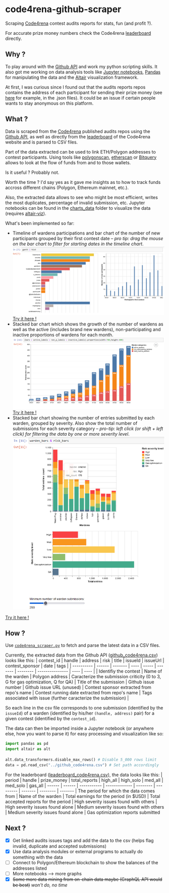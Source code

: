 # code4rena-github-scraper
Scraping [Code4rena](https://www.code4rena.com) contest audits reports for stats, fun (and profit ?).

For accurate prize money numbers check the Code4rena [leaderboard](https://code4rena.com/leaderboard) directly.

## Why ?

To play around with the [Github API](https://docs.github.com/en/rest) and work my python scripting skills. It also got me working on data analysis tools like [Jupyter notebooks](https://jupyter.org/), [Pandas](https://pandas.pydata.org/docs/index.html) for manipulating the data and the [Altair](https://altair-viz.github.io/index.html) visualization framework.

At first, I was curious since I found out that the audits reports repos contains the address of each participant for sending their prize money (see [here](https://github.com/code-423n4/2021-05-nftx-findings/tree/main/data) for example, in the .json files). It could be an issue if certain people wants to stay anonymous on this platform.

## What ?

Data is scraped from the [Code4rena](https://www.code4rena.com) published audits repos using the [Github API](https://docs.github.com/en/rest), as well as directly from the [leaderboard](https://code4rena.com/leaderboard) of the Code4rena website and is parsed to CSV files.

Part of the data extracted can be used to link ETH/Polygon addresses to contest participants. Using tools like [polygonscan](https://polygonscan.com), [etherscan](https://etherscan.io) or [Bitquery](https://explorer.bitquery.io/) allows to look at the flow of funds from and to those wallets.

Is it useful ? Probably not.

Worth the time ? I'd say yes as it gave me insights as to how to track funds accross different chains (Polygon, Ethereum mainnet, etc.).

Also, the extracted data allows to see who might be most efficient, writes the most duplicates, percentage of invalid submission, etc. Jupyter notebooks can be found in the [charts_data](charts_data/) folder to visualize the data (requires [altair-viz](https://altair-viz.github.io/getting_started/installation.html)).

What's been implemented so far:

- Timeline of wardens participations and bar chart of the number of new participants grouped by their first contest date – *pro tip: drag the mouse on the bar chart to filter for starting dates in the timeline chart*.
![Participant's longevity](charts_data/preview_participants_longevity.png)
[Try it here !](https://nbviewer.org/github/Krow10/code4rena-github-scraper/blob/master/charts_data/participants_longevity.ipynb)
- Stacked bar chart which shows the growth of the number of wardens as well as the active (includes brand new wardens), non-participating and inactive proportions of wardens for each month.
![Participant growth](charts_data/preview_participants_growth.png)
[Try it here !](https://nbviewer.org/github/Krow10/code4rena-github-scraper/blob/master/charts_data/participants_growth.ipynb)
- Stacked bar chart showing the number of entries submitted by each warden, grouped by severity. Also show the total number of submissions for each severity category – *pro-tip: left click (or shift + left click) for filtering the data by one or more severity level*.
![Participant entries by severity](charts_data/preview_participants_by_report_severity.png)

[Try it here !](https://nbviewer.org/github/Krow10/code4rena-github-scraper/blob/master/charts_data/participants_by_report_severity.ipynb)

## How ?

Use [`code4rena_scraper.py`](code4rena_scraper.py) to fetch and parse the latest data in a CSV files.

Currently, the extracted data from the Github API ([github_code4rena.csv](github_code4rena.csv)) looks like this:
| contest_id | handle | address | risk | title | issueId | issueUrl | contest_sponsor | date | tags |
| ---------- | ------ | ------- | ---- | ----- | ------- | -------- | --------------- | ---- | ---- |
| Identifiy the contest | Name of the warden | Polygon address | Caracterize the submission criticity (0 to 3, G for gas optimization, Q for QA) | Title of the submission | Github issue number | Github issue URL (unused) | Contest sponsor extracted from repo's name | Contest running date extracted from repo's name | Tags associated with issue (further caracterize the submission) |

So each line in the csv file corresponds to one submission (identified by the `issueId`) of a warden (identified by his/her `(handle, address)` pair) for a given contest (identified by the `contest_id`).

The data can then be imported inside a Jupyter notebook (or anywhere else, how you want to parse it) for easy processing and visualization like so:
```python
import pandas as pd
import altair as alt

alt.data_transformers.disable_max_rows() # Disable 5_000 rows limit
data = pd.read_csv("../github_code4rena.csv") # Set path accordingly
```

For the leaderboard ([leaderboard_code4rena.csv](leaderboard_code4rena.csv)), the data looks like this:
| period | handle | prize_money | total_reports | high_all | high_solo | med_all | med_solo | gas_all
| ------ | ------ | ----------- | ------------- | -------- | --------- | ------- | -------- | -------
| The period for which the data comes from | Name of the warden | Total earnings for the period (in $USD) | Total accepted reports for the period | High severity issues found with others | High severity issues found alone | Medium severity issues found with others | Medium severity issues found alone | Gas optimization reports submitted

## Next ?

- [x] Get linked audits issues tags and add the data to the csv (helps flag invalid, duplicate and accepted submissions)
- [x] Use data analysis modules or external programs to actually do something with the data
- [ ] Connect to Polygon/Ethereum blockchain to show the balances of the addresses listed
- [ ] More notebooks --> more graphs
- [x] ~~Some more data mining from on-chain data maybe (GraphQL API would be best)~~ *won't do, no time*
